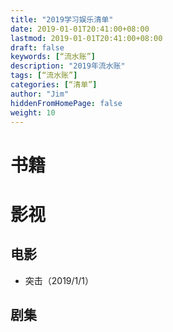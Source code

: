 ```yaml
---
title: "2019学习娱乐清单"
date: 2019-01-01T20:41:00+08:00
lastmod: 2019-01-01T20:41:00+08:00
draft: false
keywords: [“流水账”]
description: "2019年流水账"
tags: [“流水账”]
categories: [“清单”]
author: "Jim"
hiddenFromHomePage: false
weight: 10
---
```


# 书籍

# 影视
## 电影
- 突击（2019/1/1）
## 剧集
